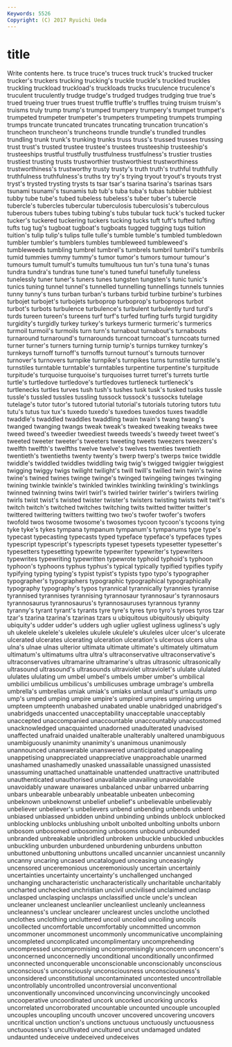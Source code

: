```yaml
---
Keywords: 5526 
Copyright: (C) 2017 Ryuichi Ueda
---
```


# title

Write contents here.
ts truce truce's truces truck
truck's trucked trucker trucker's truckers trucking trucking's truckle truckle's truckled
truckles truckling truckload truckload's truckloads trucks truculence truculence's truculent truculently
trudge trudge's trudged trudges trudging true true's trued trueing truer
trues truest truffle truffle's truffles truing truism truism's truisms truly
trump trump's trumped trumpery trumpery's trumpet trumpet's trumpeted trumpeter trumpeter's
trumpeters trumpeting trumpets trumping trumps truncate truncated truncates truncating truncation
truncation's truncheon truncheon's truncheons trundle trundle's trundled trundles trundling trunk
trunk's trunking trunks truss truss's trussed trusses trussing trust trust's
trusted trustee trustee's trustees trusteeship trusteeship's trusteeships trustful trustfully trustfulness
trustfulness's trustier trusties trustiest trusting trusts trustworthier trustworthiest trustworthiness trustworthiness's
trustworthy trusty trusty's truth truth's truthful truthfully truthfulness truthfulness's truths
try try's trying tryout tryout's tryouts tryst tryst's trysted trysting
trysts ts tsar tsar's tsarina tsarina's tsarinas tsars tsunami tsunami's
tsunamis tub tub's tuba tuba's tubas tubbier tubbiest tubby tube
tube's tubed tubeless tubeless's tuber tuber's tubercle tubercle's tubercles tubercular
tuberculosis tuberculosis's tuberculous tuberous tubers tubes tubing tubing's tubs tubular
tuck tuck's tucked tucker tucker's tuckered tuckering tuckers tucking tucks
tuft tuft's tufted tufting tufts tug tug's tugboat tugboat's tugboats
tugged tugging tugs tuition tuition's tulip tulip's tulips tulle tulle's
tumble tumble's tumbled tumbledown tumbler tumbler's tumblers tumbles tumbleweed tumbleweed's
tumbleweeds tumbling tumbrel tumbrel's tumbrels tumbril tumbril's tumbrils tumid tummies
tummy tummy's tumor tumor's tumors tumour tumour's tumours tumult tumult's
tumults tumultuous tun tun's tuna tuna's tunas tundra tundra's tundras
tune tune's tuned tuneful tunefully tuneless tunelessly tuner tuner's tuners
tunes tungsten tungsten's tunic tunic's tunics tuning tunnel tunnel's tunnelled
tunnelling tunnellings tunnels tunnies tunny tunny's tuns turban turban's turbans
turbid turbine turbine's turbines turbojet turbojet's turbojets turboprop turboprop's turboprops
turbot turbot's turbots turbulence turbulence's turbulent turbulently turd turd's turds
tureen tureen's tureens turf turf's turfed turfing turfs turgid turgidity
turgidity's turgidly turkey turkey's turkeys turmeric turmeric's turmerics turmoil turmoil's
turmoils turn turn's turnabout turnabout's turnabouts turnaround turnaround's turnarounds turncoat
turncoat's turncoats turned turner turner's turners turning turnip turnip's turnips
turnkey turnkey's turnkeys turnoff turnoff's turnoffs turnout turnout's turnouts turnover
turnover's turnovers turnpike turnpike's turnpikes turns turnstile turnstile's turnstiles turntable
turntable's turntables turpentine turpentine's turpitude turpitude's turquoise turquoise's turquoises turret
turret's turrets turtle turtle's turtledove turtledove's turtledoves turtleneck turtleneck's turtlenecks
turtles turves tush tush's tushes tusk tusk's tusked tusks tussle
tussle's tussled tussles tussling tussock tussock's tussocks tutelage tutelage's tutor
tutor's tutored tutorial tutorial's tutorials tutoring tutors tutu tutu's tutus
tux tux's tuxedo tuxedo's tuxedoes tuxedos tuxes twaddle twaddle's twaddled
twaddles twaddling twain twain's twang twang's twanged twanging twangs tweak
tweak's tweaked tweaking tweaks twee tweed tweed's tweedier tweediest tweeds
tweeds's tweedy tweet tweet's tweeted tweeter tweeter's tweeters tweeting tweets
tweezers tweezers's twelfth twelfth's twelfths twelve twelve's twelves twenties twentieth
twentieth's twentieths twenty twenty's twerp twerp's twerps twice twiddle twiddle's
twiddled twiddles twiddling twig twig's twigged twiggier twiggiest twigging twiggy
twigs twilight twilight's twill twill's twilled twin twin's twine twine's
twined twines twinge twinge's twinged twingeing twinges twinging twining twinkle
twinkle's twinkled twinkles twinkling twinkling's twinklings twinned twinning twins twirl
twirl's twirled twirler twirler's twirlers twirling twirls twist twist's twisted
twister twister's twisters twisting twists twit twit's twitch twitch's twitched
twitches twitching twits twitted twitter twitter's twittered twittering twitters twitting
two two's twofer twofer's twofers twofold twos twosome twosome's twosomes
tycoon tycoon's tycoons tying tyke tyke's tykes tympana tympanum tympanum's
tympanums type type's typecast typecasting typecasts typed typeface typeface's typefaces
types typescript typescript's typescripts typeset typesets typesetter typesetter's typesetters typesetting
typewrite typewriter typewriter's typewriters typewrites typewriting typewritten typewrote typhoid typhoid's
typhoon typhoon's typhoons typhus typhus's typical typically typified typifies typify
typifying typing typing's typist typist's typists typo typo's typographer typographer's
typographers typographic typographical typographically typography typography's typos tyrannical tyrannically tyrannies
tyrannise tyrannised tyrannises tyrannising tyrannosaur tyrannosaur's tyrannosaurs tyrannosaurus tyrannosaurus's tyrannosauruses
tyrannous tyranny tyranny's tyrant tyrant's tyrants tyre tyre's tyres tyro
tyro's tyroes tyros tzar tzar's tzarina tzarina's tzarinas tzars u
ubiquitous ubiquitously ubiquity ubiquity's udder udder's udders ugh uglier ugliest
ugliness ugliness's ugly uh ukelele ukelele's ukeleles ukulele ukulele's ukuleles
ulcer ulcer's ulcerate ulcerated ulcerates ulcerating ulceration ulceration's ulcerous ulcers
ulna ulna's ulnae ulnas ulterior ultimata ultimate ultimate's ultimately ultimatum
ultimatum's ultimatums ultra ultra's ultraconservative ultraconservative's ultraconservatives ultramarine ultramarine's ultras
ultrasonic ultrasonically ultrasound ultrasound's ultrasounds ultraviolet ultraviolet's ululate ululated ululates
ululating um umbel umbel's umbels umber umber's umbilical umbilici umbilicus
umbilicus's umbilicuses umbrage umbrage's umbrella umbrella's umbrellas umiak umiak's umiaks
umlaut umlaut's umlauts ump ump's umped umping umpire umpire's umpired
umpires umpiring umps umpteen umpteenth unabashed unabated unable unabridged unabridged's
unabridgeds unaccented unacceptability unacceptable unacceptably unaccepted unaccompanied unaccountable unaccountably unaccustomed
unacknowledged unacquainted unadorned unadulterated unadvised unaffected unafraid unaided unalterable unalterably
unaltered unambiguous unambiguously unanimity unanimity's unanimous unanimously unannounced unanswerable unanswered
unanticipated unappealing unappetising unappreciated unappreciative unapproachable unarmed unashamed unashamedly unasked
unassailable unassigned unassisted unassuming unattached unattainable unattended unattractive unattributed unauthenticated
unauthorised unavailable unavailing unavoidable unavoidably unaware unawares unbalanced unbar unbarred
unbarring unbars unbearable unbearably unbeatable unbeaten unbecoming unbeknown unbeknownst unbelief
unbelief's unbelievable unbelievably unbeliever unbeliever's unbelievers unbend unbending unbends unbent
unbiased unbiassed unbidden unbind unbinding unbinds unblock unblocked unblocking unblocks
unblushing unbolt unbolted unbolting unbolts unborn unbosom unbosomed unbosoming unbosoms
unbound unbounded unbranded unbreakable unbridled unbroken unbuckle unbuckled unbuckles unbuckling
unburden unburdened unburdening unburdens unbutton unbuttoned unbuttoning unbuttons uncalled uncannier
uncanniest uncannily uncanny uncaring uncased uncatalogued unceasing unceasingly uncensored unceremonious
unceremoniously uncertain uncertainly uncertainties uncertainty uncertainty's unchallenged unchanged unchanging uncharacteristic
uncharacteristically uncharitable uncharitably uncharted unchecked unchristian uncivil uncivilised unclaimed unclasp
unclasped unclasping unclasps unclassified uncle uncle's unclean uncleaner uncleanest uncleanlier
uncleanliest uncleanly uncleanness uncleanness's unclear unclearer unclearest uncles unclothe unclothed
unclothes unclothing uncluttered uncoil uncoiled uncoiling uncoils uncollected uncomfortable uncomfortably
uncommitted uncommon uncommoner uncommonest uncommonly uncommunicative uncomplaining uncompleted uncomplicated uncomplimentary
uncomprehending uncompressed uncompromising uncompromisingly unconcern unconcern's unconcerned unconcernedly unconditional unconditionally
unconfirmed unconnected unconquerable unconscionable unconscionably unconscious unconscious's unconsciously unconsciousness unconsciousness's
unconsidered unconstitutional uncontaminated uncontested uncontrollable uncontrollably uncontrolled uncontroversial unconventional unconventionally
unconvinced unconvincing unconvincingly uncooked uncooperative uncoordinated uncork uncorked uncorking uncorks
uncorrelated uncorroborated uncountable uncounted uncouple uncoupled uncouples uncoupling uncouth uncover
uncovered uncovering uncovers uncritical unction unction's unctions unctuous unctuously unctuousness
unctuousness's uncultivated uncultured uncut undamaged undated undaunted undeceive undeceived undeceives
